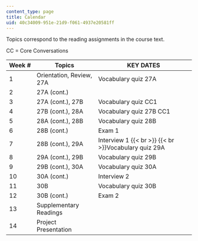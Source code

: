 ```yaml
---
content_type: page
title: Calendar
uid: 40c34009-951e-21d9-f061-4937e20581ff
---
```


Topics correspond to the reading assignments in the course text.

CC = Core Conversations

| Week # | Topics | KEY DATES |
| --- | --- | --- |
| 1 | Orientation, Review, 27A | Vocabulary quiz 27A |
| 2 | 27A (cont.) |  |
| 3 | 27A (cont.), 27B | Vocabulary quiz CC1 |
| 4 | 27B (cont.), 28A | Vocabulary quiz 27B CC1 |
| 5 | 28A (cont.), 28B | Vocabulary quiz 28B |
| 6 | 28B (cont.) | Exam 1 |
| 7 | 28B (cont.), 29A | Interview 1  {{< br >}}  {{< br >}}Vocabulary quiz 29A |
| 8 | 29A (cont.), 29B | Vocabulary quiz 29B |
| 9 | 29B (cont.), 30A | Vocabulary quiz 30A |
| 10 | 30A (cont.) | Interview 2 |
| 11 | 30B | Vocabulary quiz 30B |
| 12 | 30B (cont.) | Exam 2 |
| 13 | Supplementary Readings |  |
| 14 | Project Presentation |
